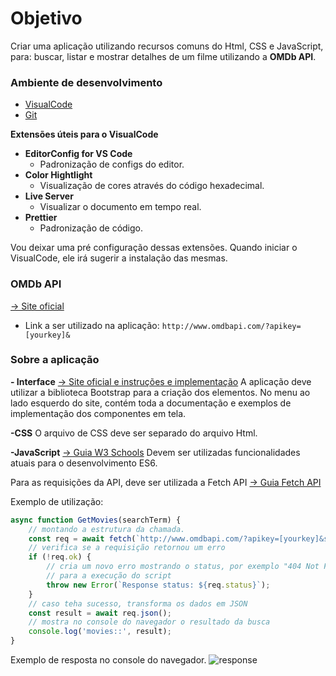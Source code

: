 # Objetivo
Criar uma aplicação utilizando recursos comuns do Html, CSS e JavaScript, para: buscar, listar e mostrar detalhes de um filme utilizando a  **OMDb API**.

### Ambiente de desenvolvimento
- [VisualCode](https://code.visualstudio.com/)
- [Git](https://git-scm.com/downloads)

**Extensões úteis para o VisualCode**

- **EditorConfig for VS Code** 
	- Padronização de configs do editor.
- **Color Hightlight**
	-  Visualização de cores através do código hexadecimal.
- **Live Server**
	-  Visualizar o documento em tempo real.
- **Prettier**
	-  Padronização de código.

Vou deixar uma pré configuração dessas extensões.
Quando iniciar o VisualCode, ele irá sugerir a instalação das mesmas.

### OMDb API
[-> Site oficial](https://omdbapi.com)
- Link a ser utilizado na aplicação:
`http://www.omdbapi.com/?apikey=[yourkey]&`

### Sobre a aplicação
**- Interface**
[-> Site oficial e instruções e implementação](https://getbootstrap.com/docs/5.3/getting-started/introduction/)
A aplicação deve utilizar a biblioteca Bootstrap para a criação dos elementos.
No menu ao lado esquerdo do site, contém toda a documentação e exemplos de implementação dos componentes em tela.

**-CSS**
O arquivo de CSS deve ser separado do arquivo Html.

**-JavaScript**
[-> Guia W3 Schools](https://www.w3schools.com/js/default.asp)
Devem ser utilizadas funcionalidades atuais para o desenvolvimento ES6.

Para as requisições da API, deve ser utilizada a Fetch API
[-> Guia Fetch API](https://developer.mozilla.org/en-US/docs/Web/API/Fetch_API/Using_Fetch)

Exemplo de utilização:
```js
async function GetMovies(searchTerm) {
	// montando a estrutura da chamada.
	const req = await fetch(`http://www.omdbapi.com/?apikey=[yourkey]&s=${searchTerm}`, { method: "GET" });
	// verifica se a requisição retornou um erro
	if (!req.ok) {
		// cria um novo erro mostrando o status, por exemplo "404 Not Found"
		// para a execução do script
		throw new Error(`Response status: ${req.status}`);
	}
	// caso teha sucesso, transforma os dados em JSON
	const result = await req.json();
	// mostra no console do navegador o resultado da busca
	console.log('movies::', result);
}
```
Exemplo de resposta no console do navegador.
![response](https://img001.prntscr.com/file/img001/OhKPmpohScShyaOdz1-yqw.png)
